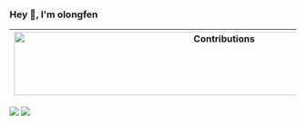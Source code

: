### Hey 👋, I'm olongfen

| <img src="https://raw.githubusercontent.com/nilfalse/nilfalse/master/contributions.gif" alt="Contributions" width="722px" height="112px" /> |
| ------------------------------------------------------------------------------------------------------------------------------------------- |

![](https://github-readme-stats.vercel.app/api?username=olongfen&show_icons=true&theme=tokyonight&line_height=44)
![](https://github-readme-stats.vercel.app/api/top-langs/?username=olongfen&hide=css,java,html&theme=tokyonight)


